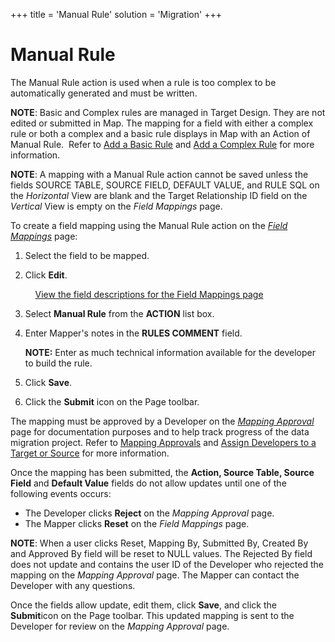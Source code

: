 +++
title = 'Manual Rule'
solution = 'Migration'
+++

# Manual Rule

The Manual Rule action is used when a rule is too complex to be
automatically generated and must be written.

<span style="font-weight: bold;">NOTE</span>: Basic and Complex rules
are managed in Target Design. They are not edited or submitted in Map.
The mapping for a field with either a complex rule or both a complex and
a basic rule displays in Map with an Action of Manual Rule.  Refer to
[Add a Basic Rule](../../Design/Use_Cases/Basic_Rules.htm) and [Add a
Complex Rule](../../Design/Use_Cases/Complex_Rules.htm) for more
information.

<span style="font-weight: bold;">NOTE</span>: A mapping with a Manual
Rule action cannot be saved unless the fields SOURCE TABLE, SOURCE
FIELD, DEFAULT VALUE, and RULE SQL on the
<span style="font-style: italic;">Horizontal</span> View are blank and
the Target Relationship ID field on the
<span style="font-style: italic;">Vertical</span> View is empty on the
<span style="font-style: italic;">Field Mappings</span> page.

To create a field mapping using the Manual Rule action on the
<span style="font-style: italic;">[Field
Mappings](../Page_Desc/Field_Mappings_H.htm)</span> page:

1.  Select the field to be mapped.

2.  Click <span style="font-weight: bold;">Edit</span>.
    
        [View the field descriptions for the Field Mappings
    page](../Page_Desc/Field_Mappings_H.htm)

3.  Select **Manual Rule** from the **ACTION** list box.

4.  Enter Mapper's notes in the <span style="font-weight: bold;">RULES
    COMMENT</span> field.
    
    **NOTE:** Enter as much technical information available for the
    developer to build the rule.

5.  Click **Save**.

6.  Click the <span style="font-weight: bold;">Submit</span> icon on the
    Page toolbar.

The mapping must be approved by a Developer on the *[Mapping
Approval](../Page_Desc/Mapping_Approval_H.htm)* page for documentation
purposes and to help track progress of the data migration project. Refer
to <span style="color: #0000ff;">[Mapping
Approvals](Approve_or_Reject_Mappings.htm)</span> and
<span style="color: #0000ff;">[Assign Developers to a Target or
Source](../../Design/Use_Cases/Add_Developers_and%20Business%20Contacts.htm)</span>
for more information.

Once the mapping has been submitted, the **Action, Source Table, Source
Field** and **Default Value** fields do not allow updates until one of
the following events occurs:

  - The Developer clicks **Reject** on the *Mapping Approval* page.
  - The Mapper clicks **Reset** on the *Field Mappings* page.

**NOTE**: When a user clicks Reset, Mapping By, Submitted By, Created By
and Approved By field will be reset to NULL values. The Rejected By
field does not update and contains the user ID of the Developer who
rejected the mapping on the <span style="font-style: italic;">Mapping
Approval</span> page. The Mapper can contact the Developer with any
questions.

Once the fields allow update, edit them, click **Save**, and click the
**Submit**icon on the Page toolbar. This updated mapping is sent to the
Developer for review on the *Mapping Approval* page.
